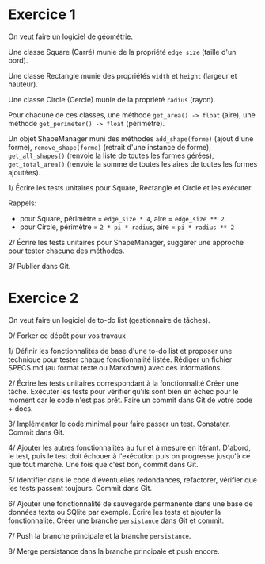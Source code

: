 # Exercice 1


On veut faire un logiciel de géométrie. 


Une classe Square (Carré) munie de la propriété `edge_size` (taille d'un bord).

Une classe Rectangle munie des propriétés `width` et `height` (largeur et hauteur).

Une classe Circle (Cercle) munie de la propriété `radius` (rayon).

Pour chacune de ces classes, une méthode `get_area() -> float` (aire), une méthode `get_perimeter() -> float` (périmètre).

Un objet ShapeManager muni des méthodes `add_shape(forme)` (ajout d'une forme), `remove_shape(forme)` (retrait d'une instance de forme), `get_all_shapes()` (renvoie la liste de toutes les formes gérées), `get_total_area()` (renvoie la somme de toutes les aires de toutes les formes ajoutées).

1/ Écrire les tests unitaires pour Square, Rectangle et Circle et les exécuter.

Rappels:

- pour Square, périmètre = `edge_size * 4`, aire = `edge_size ** 2`.
- pour Circle, périmètre = `2 * pi * radius`, aire = `pi * radius ** 2`

2/ Écrire les tests unitaires pour ShapeManager, suggérer une approche pour tester chacune des méthodes.

3/ Publier dans Git.

# Exercice 2

On veut faire un logiciel de to-do list (gestionnaire de tâches).

0/ Forker ce dépôt pour vos travaux

1/ Définir les fonctionnalités de base d'une to-do list et proposer une technique pour tester chaque fonctionnalité listée. Rédiger un fichier SPECS.md (au format texte ou Markdown) avec ces informations.

2/ Écrire les tests unitaires correspondant à la fonctionnalité Créer une tâche. Exécuter les tests pour vérifier qu'ils sont bien en échec pour le moment car le code n'est pas prêt. Faire un commit dans Git de votre code + docs.

3/ Implémenter le code minimal pour faire passer un test. Constater. Commit dans Git.

4/ Ajouter les autres fonctionnalités au fur et à mesure en itérant. D'abord, le test, puis le test doit échouer à l'exécution puis on progresse jusqu'à ce que tout marche. Une fois que c'est bon, commit dans Git.

5/ Identifier dans le code d'éventuelles redondances, refactorer, vérifier que les tests passent toujours. Commit dans Git.

6/ Ajouter une fonctionnalité de sauvegarde permanente dans une base de données texte ou SQlite par exemple. Écrire les tests et ajouter la fonctionnalité. Créer une branche `persistance` dans Git et commit.

7/ Push la branche principale et la branche `persistance`.

8/ Merge persistance dans la branche principale et push encore.
